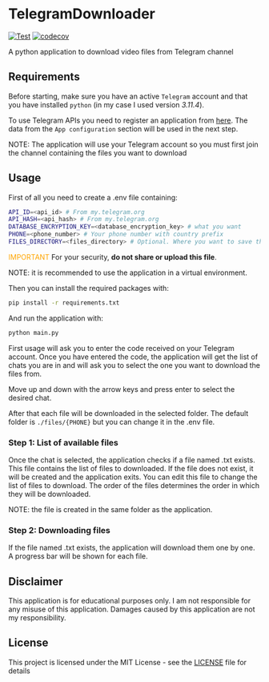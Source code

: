 # TelegramDownloader

[![Test](https://github.com/ciuliene/telegramDownloader/actions/workflows/python-app.yml/badge.svg)](https://github.com/ciuliene/telegramDownloader/actions/workflows/python-app.yml) [![codecov](https://codecov.io/gh/ciuliene/telegramDownloader/graph/badge.svg?token=02ZM98MDDM)](https://codecov.io/gh/ciuliene/telegramDownloader)

A python application to download video files from Telegram channel

## Requirements

Before starting, make sure you have an active `Telegram` account and that you have installed `python` (in my case I used version _3.11.4_).

To use Telegram APIs you need to register an application from [here](https://my.telegram.org/). The data from the `App configuration` section will be used in the next step.

NOTE: The application will use your Telegram account so you must first join the channel containing the files you want to download

## Usage

First of all you need to create a .env file containing:

```sh
API_ID=<api_id> # From my.telegram.org
API_HASH=<api_hash> # From my.telegram.org
DATABASE_ENCRYPTION_KEY=<database_encryption_key> # what you want
PHONE=<phone_number> # Your phone number with country prefix
FILES_DIRECTORY=<files_directory> # Optional. Where you want to save the files
```

<span style="color:orange;">IMPORTANT</span>
For your security, **do not share or upload this file**.

NOTE: it is recommended to use the application in a virtual environment.

Then you can install the required packages with:

```sh
pip install -r requirements.txt
```

And run the application with:

```sh
python main.py
```

First usage will ask you to enter the code received on your Telegram account.
Once you have entered the code, the application will get the list of chats you are in and will ask you to select the one you want to download the files from.

Move up and down with the arrow keys and press enter to select the desired chat.

After that each file will be downloaded in the selected folder. The default folder is `./files/{PHONE}` but you can change it in the .env file.

### Step 1: List of available files

Once the chat is selected, the application checks if a file named <chat>.txt exists. This file contains the list of files to downloaded. If the file does not exist, it will be created and the application exits. You can edit this file to change the list of files to download. The order of the files determines the order in which they will be downloaded.

NOTE: the file is created in the same folder as the application.

### Step 2: Downloading files

If the file named <chat>.txt exists, the application will download them one by one. A progress bar will be shown for each file.

## Disclaimer

This application is for educational purposes only. I am not responsible for any misuse of this application. Damages caused by this application are not my responsibility.

## License

This project is licensed under the MIT License - see the [LICENSE](LICENSE) file for details

